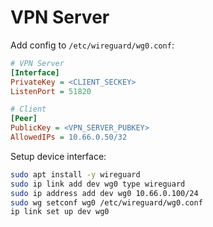 # VPN Server

Add config to `/etc/wireguard/wg0.conf`:

```ini
# VPN Server
[Interface]
PrivateKey = <CLIENT_SECKEY>
ListenPort = 51820

# Client
[Peer]
PublicKey = <VPN_SERVER_PUBKEY>
AllowedIPs = 10.66.0.50/32
```

Setup device interface:

```bash
sudo apt install -y wireguard
sudo ip link add dev wg0 type wireguard
sudo ip address add dev wg0 10.66.0.100/24
sudo wg setconf wg0 /etc/wireguard/wg0.conf
ip link set up dev wg0
```

